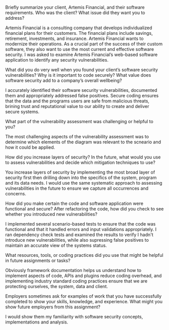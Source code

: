 Briefly summarize your client, Artemis Financial, and their software requirements. Who was the client? What issue did they want you to address?

Artemis Financial is a consulting company that develops individualized financial plans for their customers. The financial plans include savings, retirement, investments, and insurance.  Artemis Financial wants to modernize their operations. As a crucial part of the success of their custom software, they also want to use the most current and effective software security. I was asked to examine Artemis Financial’s web-based software application to identify any security vulnerabilities.


What did you do very well when you found your client’s software security vulnerabilities? Why is it important to code securely? What value does software security add to a company’s overall wellbeing?

I accurately identified their software security vulnerabilities, documented them and appropriately addressed false positives.  Secure coding ensures that the data and the programs users are safe from malicious threats, brining trust and reputational value to our ability to create and deliver secure systems.


What part of the vulnerability assessment was challenging or helpful to you?

The most challenging aspects of the vulnerability assessment was to determine which elements of the diagram was relevant to the scneario and how it could be applied.


How did you increase layers of security? In the future, what would you use to assess vulnerabilities and decide which mitigation techniques to use?

You increase layers of security by implementing the most broad layer of security first then drilling down into the specifics of the system, program and its data needs.  I would use the same systematic approach to assessing vulnerabilities in the future to ensure we capture all occurrences and concerns.



How did you make certain the code and software application were functional and secure? After refactoring the code, how did you check to see whether you introduced new vulnerabilities?

I implemented several scenario-based tests to ensure that the code was functional and that it handled errors and input validations appropriately.  I ran dependency check tests and examined the results to verify I hadn't introduce new vulnerabilities, while also supressing false positives to maintain an accurate view of the systems status.



What resources, tools, or coding practices did you use that might be helpful in future assignments or tasks?

Obviously framework documentation helps us understand how to implement aspects of code, APIs and plugins reduce coding overhead, and implementing industry standard coding practices ensure that we are protecting ourselves, the system, data and client.


Employers sometimes ask for examples of work that you have successfully completed to show your skills, knowledge, and experience. What might you show future employers from this assignment?

I would show them my familiarity with software security concepts, implementations and analysis.

